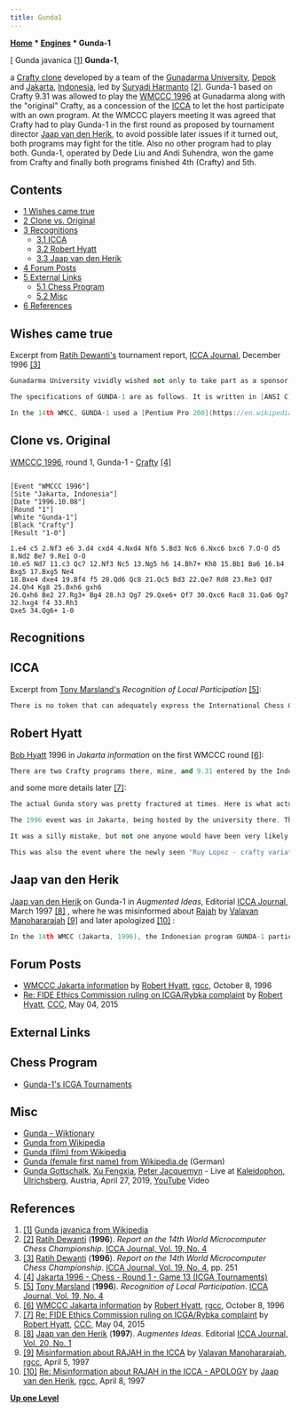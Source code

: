 ```yaml
---
title: Gunda1
---
```

**[Home](Home "Home") * [Engines](Engines "Engines") * Gunda-1**

\[ Gunda javanica <a id="cite-note-1" href="#cite-ref-1">[1]</a>
**Gunda-1**,

a [Crafty clone](Crafty#CraftyClones "Crafty") developed by a team of the [Gunadarma University](http://id.wikipedia.org/wiki/Universitas_Gunadarma), [Depok](https://en.wikipedia.org/wiki/Depok) and [Jakarta](https://en.wikipedia.org/wiki/Jakarta), [Indonesia](https://en.wikipedia.org/wiki/Indonesia), led by [Suryadi Harmanto](Suryadi_Harmanto "Suryadi Harmanto") <a id="cite-note-2" href="#cite-ref-2">[2]</a>.
Gunda-1 based on Crafty 9.31 was allowed to play the [WMCCC 1996](WMCCC_1996 "WMCCC 1996") at Gunadarma along with the "original" Crafty, as a concession of the [ICCA](ICCA "ICCA") to let the host participate with an own program. At the WMCCC players meeting it was agreed that Crafty had to play Gunda-1 in the first round as proposed by tournament director [Jaap van den Herik](Jaap_van_den_Herik "Jaap van den Herik"), to avoid possible later issues if it turned out, both programs may fight for the title. Also no other program had to play both. Gunda-1, operated by Dede Liu and Andi Suhendra, won the game from Crafty and finally both programs finished 4th (Crafty) and 5th.

## Contents

- [1 Wishes came true](#wishes-came-true)
- [2 Clone vs. Original](#clone-vs.-original)
- [3 Recognitions](#recognitions)
  - [3.1 ICCA](#icca)
  - [3.2 Robert Hyatt](#robert-hyatt)
  - [3.3 Jaap van den Herik](#jaap-van-den-herik)
- [4 Forum Posts](#forum-posts)
- [5 External Links](#external-links)
  - [5.1 Chess Program](#chess-program)
  - [5.2 Misc](#misc)
- [6 References](#references)

## Wishes came true

Excerpt from [Ratih Dewanti's](Ratih_Dewanti "Ratih Dewanti") tournament report, [ICCA Journal](ICGA_Journal "ICGA Journal"), December 1996 <a id="cite-note-3" href="#cite-ref-3">[3]</a>

```C++
Gunadarma University vividly wished not only to take part as a sponsor in the [14th World Microcomputer Chess Tournament](WMCCC_1996 "WMCCC 1996"), but also as a participant. At first, this seemed an audacious wish, since programming a computer-chess system from scratch requires a great deal of effort. Due to our contacts with the [ICCA](ICCA "ICCA") we were referred to the program [CRAFTY](Crafty "Crafty") (especially to [Bob Hyatt](Robert_Hyatt "Robert Hyatt")). The Gunadarma University was enthusiastic about the possibility that their wish could be fulfilled. So they formed a group of eight persons working on an own chess program based on CRAFTY. The group, called Gunadarma University Expert Team, was led by [Professor Suryadi Harmanto](Suryadi_Harmanto "Suryadi Harmanto"), the other members being Haryanto, M. Shofwan A, Avinanta Tarigan, Adang Suhendra, Adrian, Tubagus Maulana, and Windiaprana. The team worked six months on the program. 

```

```C++
The specifications of GUNDA-1 are as follows. It is written in [ANSI C](C "C") and [Assembly Language](Assembly "Assembly"), and has been tested and run well in [LINUX](Linux "Linux") [Slackware](https://en.wikipedia.org/wiki/Slackware) version 3.0. In order to improve the execution speed, the [kernel](https://en.wikipedia.org/wiki/Linux_kernel) of the LINUX operating system has been optimized for the [Pentium](X86 "X86") processor.

```

```C++
In the 14th WMCC, GUNDA-1 used a [Pentium Pro 200](https://en.wikipedia.org/wiki/Pentium_Pro), and was operated by Dede Liu and Andi Suhendra. GUNDA-1 received a wildcard from the ICCA for participating in the tournament. We were very happy with it and especially with the result. GUNDA-1 finished fifth (tied fourth with its "origin" CRAFTY represented by Tom Crain). A remarkable contest was in the first round when GUNDA-1 played CRAFTY (as was agreed upon beforehand) and won ... its first game in a World Championship. Still, after the tournament we know that there are many things to do to improve the program. 

```

## Clone vs. Original

[WMCCC 1996](WMCCC_1996 "WMCCC 1996"), round 1, Gunda-1 - [Crafty](Crafty "Crafty") <a id="cite-note-4" href="#cite-ref-4">[4]</a>

```

[Event "WMCCC 1996"]
[Site "Jakarta, Indonesia"]
[Date "1996.10.08"]
[Round "1"]
[White "Gunda-1"]
[Black "Crafty"]
[Result "1-0"]

1.e4 c5 2.Nf3 e6 3.d4 cxd4 4.Nxd4 Nf6 5.Bd3 Nc6 6.Nxc6 bxc6 7.O-O d5 8.Nd2 Be7 9.Re1 O-O 
10.e5 Nd7 11.c3 Qc7 12.Nf3 Nc5 13.Ng5 h6 14.Bh7+ Kh8 15.Bb1 Ba6 16.b4 Bxg5 17.Bxg5 Ne4 
18.Bxe4 dxe4 19.Bf4 f5 20.Qd6 Qc8 21.Qc5 Bd3 22.Qe7 Rd8 23.Re3 Qd7 24.Qh4 Kg8 25.Bxh6 gxh6 
26.Qxh6 Be2 27.Rg3+ Bg4 28.h3 Qg7 29.Qxe6+ Qf7 30.Qxc6 Rac8 31.Qa6 Qg7 32.hxg4 f4 33.Rh3 
Qxe5 34.Qg6+ 1-0

```

## Recognitions

## ICCA

Excerpt from [Tony Marsland's](Tony_Marsland "Tony Marsland") *Recognition of Local Participation* <a id="cite-note-5" href="#cite-ref-5">[5]</a>:

```C++
There is no token that can adequately express the International Chess Community's appreciation for the host University, Gunadarma. While one can recognize the founder, [Professor Suryadi Harmanto's](Suryadi_Harmanto "Suryadi Harmanto") love of chess and wisdom in building an institution whose programs are bound so tightly with the importance of Information Technology, one can only be impressed by his courage in taking on the challenge of revising the GUNDA-1 chess program to give it local character, while risking all in a competition like this one. The computer-chess community is delighted to accept him into its ranks as a programmer and, hopefully, as a long-time continuing participant in ICCA events. The world needs more risk takers with such vision. 

```

## Robert Hyatt

[Bob Hyatt](Robert_Hyatt "Robert Hyatt") 1996 in *Jakarta information* on the first WMCCC round <a id="cite-note-6" href="#cite-ref-6">[6]</a>:

```C++
There are two Crafty programs there, mine, and 9.31 entered by the Indonesians.  This is something that seems wrong to me and I'll take it up with the ICCA later, as this was discussed at length and I thought it was clear that Crafty is Crafty, period.  Makes little sense to have two... 

```

and some more details later <a id="cite-note-7" href="#cite-ref-7">[7]</a>:

```C++
The actual Gunda story was pretty fractured at times. Here is what actually happened.

```

```C++
The 1996 event was in Jakarta, being hosted by the university there. The CS chair (perhaps, I am not certain on this) asked David if they could enter a modified Crafty as a participant. David asked me and I replied "Sure. I was going to participate, but if they are interested, that works for me." And I left it at that. But each time the new participant list was published, no "Gunda-1" entry. I sent David/Tony an email and they replied "we have not received an entry from them, do you want to enter yourself?" And I replied yes. I filled out the application, GM Roman Dzhindi had a friend that volunteered to operate AND buy us a pentium-pro box to use. He also bought the airline ticket and set up his room reservation at his own cost. Then at the last minute along came Gunda-1. Now there was a quandary, in that our guy had already bought a non-refundable airline ticket, booked a room, had sent the pentium pro to me to install linux, + crafty, plus 3-4-5 piece endgame tables, and then I had FedEx'ed it on to Jakarta. David promptly contacted me for advice. He did not want to refuse them entry since they were hosting the event, he did not want to exclude the real Crafty after the expenses we had spent, so I suggested they discuss it at the player's meeting, which they did. No one raised an objection after hearing the explanation, and the only stipulation the players wanted was to request that Gunda-1 and Crafty NOT be paired against each other unless it was absolutely unavoidable, for obvious reasons.

```

```C++
It was a silly mistake, but not one anyone would have been very likely to predict, so we made the best of it. Funny thing was the two programs tied for places 4-5, which was not expected. Crafty could certainly have won that event with a little luck, but you would not normally expect both to finish at the same position.

```

```C++
This was also the event where the newly seen "Ruy Lopez - crafty variation" first showed up. I can tell more about that if anyone is interested. 

```

## Jaap van den Herik

[Jaap van den Herik](Jaap_van_den_Herik "Jaap van den Herik") on Gunda-1 in *Augmented Ideas*, Editorial [ICCA Journal](ICGA_Journal#20_1 "ICGA Journal"), March 1997 <a id="cite-note-8" href="#cite-ref-8">[8]</a> , where he was misinformed about [Rajah](Rajah "Rajah") by [Valavan Manohararajah](Valavan_Manohararajah "Valavan Manohararajah") <a id="cite-note-9" href="#cite-ref-9">[9]</a> and later apologized <a id="cite-note-10" href="#cite-ref-10">[10]</a> :

```C++
In the 14th WMCC (Jakarta, 1996), the Indonesian program GUNDA-1 participated, and in the 16th Open Dutch Computer-Chess Championship (Leiden, 1996) the program [RAJAH](Rajah "Rajah") was entered. Both programs were based on [Hyatt's](Robert_Hyatt "Robert Hyatt") world-wide available code of the program [CRAFTY](Crafty "Crafty"). Since both teams gave due credit to CRAFTY as their original source, it is comparable to using ideas from articles while giving appropriate reference. Nevertheless, the question remains to what extent can we prolong the similarity of publications and programs. For articles, we do not allow plagiarism. For algorithms and programs I believe we are in a state of flux. Yet, the researcher who is the originator of the ideas should always be given pride of place. 

```

## Forum Posts

- [WMCCC Jakarta information](https://groups.google.com/d/msg/rec.games.chess.computer/50s5AfH68zs/hUwnuBw1BY8J) by [Robert Hyatt](Robert_Hyatt "Robert Hyatt"), [rgcc](Computer_Chess_Forums "Computer Chess Forums"), October 8, 1996
- [Re: FIDE Ethics Commission ruling on ICGA/Rybka complaint](http://www.talkchess.com/forum/viewtopic.php?t=56112&start=202) by [Robert Hyatt](Robert_Hyatt "Robert Hyatt"), [CCC](CCC "CCC"), May 04, 2015

## External Links

## Chess Program

- [Gunda-1's ICGA Tournaments](https://www.game-ai-forum.org/icga-tournaments/program.php?id=194)

## Misc

- [Gunda - Wiktionary](https://en.wiktionary.org/wiki/Gunda)
- [Gunda from Wikipedia](https://en.wikipedia.org/wiki/Gunda)
- [Gunda (film) from Wikipedia](https://en.wikipedia.org/wiki/Gunda_%28film%29)
- [Gunda (female first name) from Wikipedia.de](https://de.wikipedia.org/wiki/Gunda) (German)
- [Gunda Gottschalk](https://de.wikipedia.org/wiki/Gunda_Gottschalk), [Xu Fengxia](https://de.wikipedia.org/wiki/Xu_Fengxia), [Peter Jacquemyn](https://de.wikipedia.org/wiki/Peter_Jacquemyn) - Live at [Kaleidophon, Ulrichsberg](https://de.wikipedia.org/wiki/Jazzatelier_Ulrichsberg), Austria, April 27, 2019, [YouTube](https://en.wikipedia.org/wiki/YouTube) Video

## References

1. <a id="cite-ref-1" href="#cite-note-1">[1]</a> [Gunda javanica from Wikipedia](https://en.wikipedia.org/wiki/Gunda_javanica)
1. <a id="cite-ref-2" href="#cite-note-2">[2]</a> [Ratih Dewanti](Ratih_Dewanti "Ratih Dewanti") (**1996**). *Report on the 14th World Microcomputer Chess Championship*. [ICCA Journal, Vol. 19, No. 4](ICGA_Journal#19_4 "ICGA Journal")
1. <a id="cite-ref-3" href="#cite-note-3">[3]</a> [Ratih Dewanti](Ratih_Dewanti "Ratih Dewanti") (**1996**). *Report on the 14th World Microcomputer Chess Championship*. [ICCA Journal, Vol. 19, No. 4](ICGA_Journal#19_4 "ICGA Journal"), pp. 251
1. <a id="cite-ref-4" href="#cite-note-4">[4]</a> [Jakarta 1996 - Chess - Round 1 - Game 13 (ICGA Tournaments)](https://www.game-ai-forum.org/icga-tournaments/round.php?tournament=55&round=1&id=13)
1. <a id="cite-ref-5" href="#cite-note-5">[5]</a> [Tony Marsland](Tony_Marsland "Tony Marsland") (**1996**). *Recognition of Local Participation*. [ICCA Journal, Vol. 19, No. 4](ICGA_Journal#19_4 "ICGA Journal")
1. <a id="cite-ref-6" href="#cite-note-6">[6]</a> [WMCCC Jakarta information](https://groups.google.com/d/msg/rec.games.chess.computer/50s5AfH68zs/hUwnuBw1BY8J) by [Robert Hyatt](Robert_Hyatt "Robert Hyatt"), [rgcc](Computer_Chess_Forums "Computer Chess Forums"), October 8, 1996
1. <a id="cite-ref-7" href="#cite-note-7">[7]</a> [Re: FIDE Ethics Commission ruling on ICGA/Rybka complaint](http://www.talkchess.com/forum/viewtopic.php?t=56112&start=202) by [Robert Hyatt](Robert_Hyatt "Robert Hyatt"), [CCC](CCC "CCC"), May 04, 2015
1. <a id="cite-ref-8" href="#cite-note-8">[8]</a> [Jaap van den Herik](Jaap_van_den_Herik "Jaap van den Herik") (**1997**). *Augmentes Ideas*. Editorial [ICCA Journal, Vol. 20, No. 1](ICGA_Journal#20_1 "ICGA Journal")
1. <a id="cite-ref-9" href="#cite-note-9">[9]</a> [Misinformation about RAJAH in the ICCA](https://groups.google.com/d/msg/rec.games.chess.computer/NjJdS3uw7qQ/L7aYTdKG31AJ) by [Valavan Manohararajah](Valavan_Manohararajah "Valavan Manohararajah"), [rgcc](Computer_Chess_Forums "Computer Chess Forums"), April 5, 1997
1. <a id="cite-ref-10" href="#cite-note-10">[10]</a> [Re: Misinformation about RAJAH in the ICCA - APOLOGY](https://groups.google.com/d/msg/rec.games.chess.computer/NjJdS3uw7qQ/EeeuJl9rkUcJ) by [Jaap van den Herik](Jaap_van_den_Herik "Jaap van den Herik"), [rgcc](Computer_Chess_Forums "Computer Chess Forums"), April 8, 1997

**[Up one Level](Engines "Engines")**

